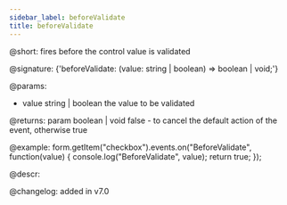 ```yaml
---
sidebar_label: beforeValidate
title: beforeValidate
---          
```


@short: fires before the control value is validated

@signature: {'beforeValidate: (value: string | boolean) => boolean | void;'}
 

@params:
- value       string | boolean  the value to be validated

@returns:
param   boolean | void     false - to cancel the default action of the event, otherwise true

@example:
form.getItem("checkbox").events.on("BeforeValidate", function(value) {
    console.log("BeforeValidate", value);
    return true;
});



@descr:


@changelog: added in v7.0
